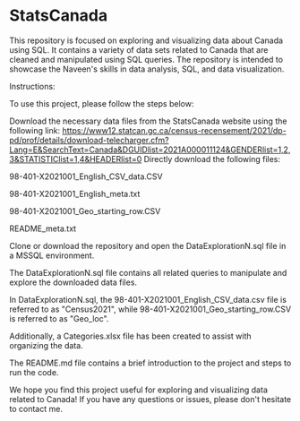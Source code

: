 # StatsCanada
This repository is focused on exploring and visualizing data about Canada using SQL. It contains a variety of data sets related to Canada that are cleaned and manipulated using SQL queries. The repository is intended to showcase the Naveen's skills in data analysis, SQL, and data visualization.

Instructions:

To use this project, please follow the steps below:

Download the necessary data files from the StatsCanada website using the following link:
https://www12.statcan.gc.ca/census-recensement/2021/dp-pd/prof/details/download-telecharger.cfm?Lang=E&SearchText=Canada&DGUIDlist=2021A000011124&GENDERlist=1,2,3&STATISTIClist=1,4&HEADERlist=0
Directly download the following files:

98-401-X2021001_English_CSV_data.CSV

98-401-X2021001_English_meta.txt

98-401-X2021001_Geo_starting_row.CSV

README_meta.txt

Clone or download the repository and open the DataExplorationN.sql file in a MSSQL environment.

The DataExplorationN.sql file contains all related queries to manipulate and explore the downloaded data files.

In DataExplorationN.sql, the 98-401-X2021001_English_CSV_data.csv file is referred to as "Census2021", while 98-401-X2021001_Geo_starting_row.CSV is referred to as "Geo_loc".

Additionally, a Categories.xlsx file has been created to assist with organizing the data.

The README.md file contains a brief introduction to the project and steps to run the code.

We hope you find this project useful for exploring and visualizing data related to Canada! If you have any questions or issues, please don't hesitate to contact me.
